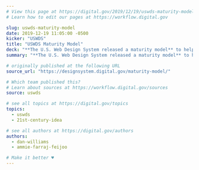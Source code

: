```yaml
---
# View this page at https://digital.gov/2019/12/19/uswds-maturity-model
# Learn how to edit our pages at https://workflow.digital.gov

slug: uswds-maturity-model
date: 2019-12-19 11:05:00 -0500
kicker: "USWDS"
title: "USWDS Maturity Model"
deck: "**The U.S. Web Design System released a maturity model** to help you adopt the design system incrementally as you design and build better digital experiences for the American public"
summary: "**The U.S. Web Design System released a maturity model** to help you adopt the design system incrementally as you design and build better digital experiences for the American public"

# originally published at the following URL
source_url: "https://designsystem.digital.gov/maturity-model/"

# Which team published this?
# Learn about sources at https://workflow.digital.gov/sources
source: uswds

# see all topics at https://digital.gov/topics
topics:
  - uswds
  - 21st-century-idea

# see all authors at https://digital.gov/authors
authors:
  - dan-williams
  - ammie-farraj-feijoo

# Make it better ♥
---
```

